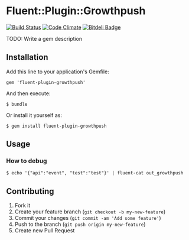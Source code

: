 # Fluent::Plugin::Growthpush

[![Build Status](https://travis-ci.org/sota0805/fluent-plugin-growthpush.svg)](https://travis-ci.org/sota0805/fluent-plugin-growthpush)
[![Code Climate](https://codeclimate.com/github/sota0805/fluent-plugin-growthpush.png)](https://codeclimate.com/github/sota0805/fluent-plugin-growthpush)
[![Bitdeli Badge](https://d2weczhvl823v0.cloudfront.net/sota0805/fluent-plugin-growthpush/trend.png)](https://bitdeli.com/free "Bitdeli Badge")


TODO: Write a gem description

## Installation

Add this line to your application's Gemfile:

    gem 'fluent-plugin-growthpush'

And then execute:

    $ bundle

Or install it yourself as:

    $ gem install fluent-plugin-growthpush

## Usage


### How to debug

```
$ echo '{"api":"event", "test":"test"}' | fluent-cat out_growthpush
```

## Contributing

1. Fork it
2. Create your feature branch (`git checkout -b my-new-feature`)
3. Commit your changes (`git commit -am 'Add some feature'`)
4. Push to the branch (`git push origin my-new-feature`)
5. Create new Pull Request
